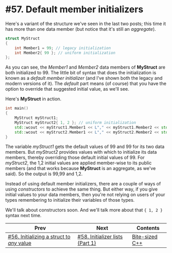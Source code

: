 # #57. Default member initializers

Here's a variant of the structure we've seen in the last two posts; this time it has more than one data member (but notice that it's still an *aggregate*).

```cpp
struct MyStruct
{
    int Member1 = 99; // legacy initialization
    int Member2{ 99 }; // uniform initialization
};
```

As you can see, the *Member1* and *Member2* data members of **MyStruct** are both initialized to 99. The little bit of syntax that does the initialization is known as a *default member initializer* (and I've shown both the legacy and modern versions of it). The *default* part means (of course) that you have the option to override that suggested initial value, as we'll see.

Here's **MyStruct** in action.

```cpp
int main()
{
    MyStruct myStruct1;
    MyStruct myStruct2{ 1, 2 }; // uniform initialization
    std::wcout << myStruct1.Member1 << L"," << myStruct1.Member2 << std::endl;
    std::wcout << myStruct2.Member1 << L"," << myStruct2.Member2 << std::endl;
}
```

The variable *myStruct1* gets the default values of 99 and 99 for its two data members. But *myStruct2* provides values with which to initialize its data members, thereby overriding those default initial values of 99. For *myStruct2*, the 1,2 initial values are applied member-wise to its public members (and that works because **MyStruct** is an aggregate, as we've said). So the output is 99,99 and 1,2.

Instead of using default member initializers, there are a couple of ways of using *constructors* to achieve the same thing. But either way, if you give initial values to your data members, then you're not relying on users of your types remembering to initialize their variables of those types.

We'll talk about constructors soon. And we'll talk more about that `{ 1, 2 }` syntax next time.

|Prev|Next|Contents|
|-|-|-|
|[#56. Initializing a struct to *any* value](056.md)|[#58. Initializer lists (Part 1)](058.md)|[Bite-sized C++](../README.md)|
